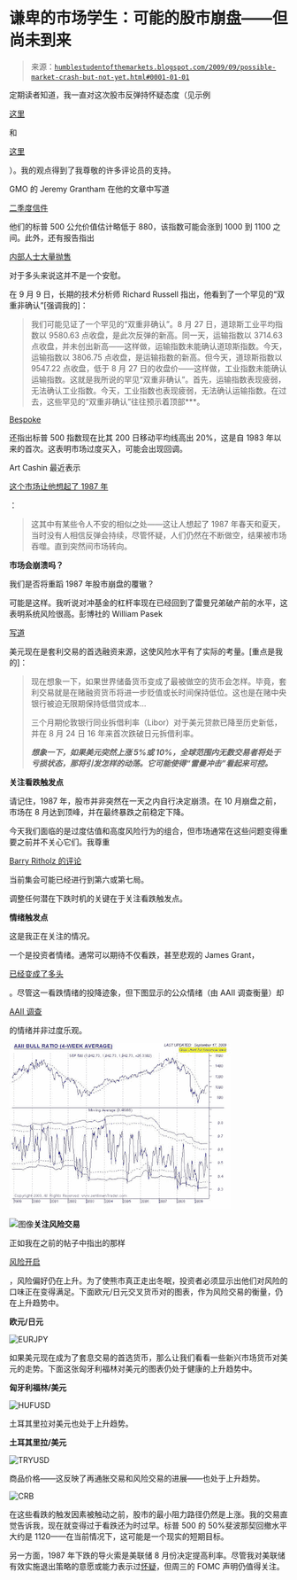 <!--yml

类别：未分类

日期：2024-05-18 00:46:17

-->

# 谦卑的市场学生：可能的股市崩盘——但尚未到来

> 来源：[`humblestudentofthemarkets.blogspot.com/2009/09/possible-market-crash-but-not-yet.html#0001-01-01`](https://humblestudentofthemarkets.blogspot.com/2009/09/possible-market-crash-but-not-yet.html#0001-01-01)

定期读者知道，我一直对这次股市反弹持怀疑态度（见示例

[这里](http://humblestudentofthemarkets.blogspot.com/2009/08/v-shaped-recovery-with-4-8-gdp-growth.html)

和

[这里](http://humblestudentofthemarkets.blogspot.com/2009/08/v-shaped-recovery-with-4-8-gdp-growth.html)

）。我的观点得到了我尊敬的许多评论员的支持。

GMO 的 Jeremy Grantham 在他的文章中写道

[二季度信件](http://www.gmo.com/websitecontent/JGLetter_ALL_2Q09.pdf)

他们的标普 500 公允价值估计略低于 880，该指数可能会涨到 1000 到 1100 之间。此外，还有报告指出

[内部人士大量抛售](http://money.cnn.com/2009/09/10/news/economy/insider.sales/index.htm?postversion=2009091107)

对于多头来说这并不是一个安慰。

在 9 月 9 日，长期的技术分析师 Richard Russell 指出，他看到了一个罕见的“双重非确认”[强调我的]：

> 我们可能见证了一个罕见的“双重非确认”。8 月 27 日，道琼斯工业平均指数以 9580.63 点收盘，是此次反弹的新高。同一天，运输指数以 3714.63 点收盘，并未创出新高——这样做，运输指数未能确认道琼斯指数。今天，运输指数以 3806.75 点收盘，是运输指数的新高。但今天，道琼斯指数以 9547.22 点收盘，低于 8 月 27 日的收盘价——这样做，工业指数未能确认运输指数。这就是我所说的罕见“双重非确认”。首先，运输指数表现疲弱，无法确认工业指数。今天，工业指数也表现疲弱，无法确认运输指数。在过去，这些罕见的“双重非确认”往往预示着顶部***。

[Bespoke](http://bespokeinvest.typepad.com/bespoke/2009/09/sp-500-more-than-20-above-its-200dma-first-time-since-583.html)

还指出标普 500 指数现在比其 200 日移动平均线高出 20%，这是自 1983 年以来的首次。这表明市场过度买入，可能会出现回调。

Art Cashin 最近表示

[这个市场让他想起了 1987 年](http://www.cnbc.com/id/32796678)

：

> 这其中有某些令人不安的相似之处——这让人想起了 1987 年春天和夏天，当时没有人相信反弹会持续，尽管怀疑，人们仍然在不断做空，结果被市场吞噬。直到突然间市场转向。

**市场会崩溃吗？**

我们是否将重蹈 1987 年股市崩盘的覆辙？

可能是这样。我听说对冲基金的杠杆率现在已经回到了雷曼兄弟破产前的水平，这表明系统风险很高。彭博社的 William Pasek

[写道](http://www.bloomberg.com/apps/news?pid=newsarchive&sid=apUH.Ybqzwh8)

美元现在是套利交易的首选融资来源，这使风险水平有了实际的考量。[重点是我的]：

> 现在想象一下，如果世界储备货币变成了最被做空的货币会怎样。毕竟，套利交易就是在赌融资货币将进一步贬值或长时间保持低位。这也是在赌中央银行被迫无限期保持低借贷成本…
> 
> 三个月期伦敦银行同业拆借利率（Libor）对于美元贷款已降至历史新低，并在 8 月 24 日 16 年来首次跌破日元拆借利率。
> 
> ***想象一下，如果美元突然上涨 5%或 10%，全球范围内无数交易者将处于亏损状态，那将引发怎样的动荡。它可能使得“雷曼冲击”看起来可控。***

**关注看跌触发点**

请记住，1987 年，股市并非突然在一天之内自行决定崩溃。在 10 月崩盘之前，市场在 8 月达到顶峰，并在最终暴跌之前稳定下降。

今天我们面临的是过度估值和高度风险行为的组合，但市场通常在这些问题变得重要之前并不关心它们。我尊重

[Barry Ritholz 的评论](http://finance.yahoo.com/tech-ticker/article/yftt_330576/Rally-May-Only-Be-in-6th-or-7th-Inning,-Ritholtz-Says)

当前集会可能已经进行到第六或第七局。

调整任何潜在下跌时机的关键在于关注看跌触发点。

**情绪触发点**

这是我正在关注的情况。

一个是投资者情绪。通常可以期待不仅看跌，甚至悲观的 James Grant，

[已经变成了多头](http://online.wsj.com/article/SB10001424052970204518504574420811475582956.html)

。尽管这一看跌情绪的投降迹象，但下图显示的公众情绪（由 AAII 调查衡量）却

[AAII 调查](http://www.sentimentrader.com/subscriber/charts/WEEKLY/SURVEY_AAII_BULLRATIO_4WK.htm)

的情绪并非过度乐观。

![图像](img/04c25829224c09c2522aac9de91cf825.png)

![图像](https://blogger.googleusercontent.com/img/b/R29vZ2xl/AVvXsEhBNuw4dzngFSATSxQsQsFRGNutO_Ic4OMSbapMpmmxOCOZQVGJ7QTIWLB0qvDWEC5_ThvfJX1kZi1sEgHbzOPysQwEz_X4jgNnKdSnucnmOWVUoQDhcuzr_BOw54lB3ys8qa3Hu_LDEP6r/s1600-h/AAII.JPG)**关注风险交易**

正如我在之前的帖子中指出的那样

[风险开启](http://humblestudentofthemarkets.blogspot.com/2009/09/risk-on.html)

，风险偏好仍在上升。为了使熊市真正走出冬眠，投资者必须显示出他们对风险的口味正在变得满足。下面欧元/日元交叉货币对的图表，作为风险交易的衡量，仍在上升趋势中。

**欧元/日元**

![EURJPY](https://blogger.googleusercontent.com/img/b/R29vZ2xl/AVvXsEj2HyOkytZZfNLNy-aV6zyiK08AlQfT_L06Xs8FyZoHou2oiCIdyLieE0VmTGtV2H-I_Lg-ncvfmH7VH_s9TKz-LFbpSBsZPoYb1B1UtewCFxK3MqEVpjJJD1XYLI48zEKQwkc-heWhZ0VP/s1600-h/EURJPY.jpg)

如果美元现在成为了套息交易的首选货币，那么让我们看看一些新兴市场货币对美元的走势。下面这张匈牙利福林对美元的图表仍处于健康的上升趋势中。

**匈牙利福林/美元**

![HUFUSD](https://blogger.googleusercontent.com/img/b/R29vZ2xl/AVvXsEjI5SMSrvnumaTTqedAN5rJDJWVTuhcoR946V23UK07r5qs8Z6TkGLwtwKoFXW2YCoJ_QiEzh0R1RjPvjksBV2qfyiVOAAYpelEw8cYHkU6A4y3u1LxRv1PsHGjy65I84FBjV28kszosK33/s1600-h/HUFUSD.jpg)

土耳其里拉对美元也处于上升趋势。

**土耳其里拉/美元**

![TRYUSD](https://blogger.googleusercontent.com/img/b/R29vZ2xl/AVvXsEh0X9jT7w_W_6ygx1RO0dYdTMAkS-koHgJ63PumfUAdNQGZgV22XZyGIfQMf2yBbLectgz7JdJw3Wl6pzEPlrinYx-oyFmJXDis_xwK_tvHYDs_vWgZI0DiAXYPDszY89s0bhAhmXkPhQE3/s1600-h/TRYUSD.jpg)

商品价格——这反映了再通胀交易和风险交易的进展——也处于上升趋势。

![CRB](https://blogger.googleusercontent.com/img/b/R29vZ2xl/AVvXsEhnLBOieecwv79CEHLQOtSnrSXFil8Iov9EVjzUEh74UOF6ynqFfpRH8B5Ph3nfTh0eGBJ1XyxMxQY-QsXZ-6CiF4X74tNPGC07ygyDRyUqYIPzntV4BowWZo4Zewe0jJtzJ_Df2eCdpyot/s1600-h/CRB.JPG)

在这些看跌的触发因素被触动之前，股市的最小阻力路径仍然是上涨。我的交易直觉告诉我，现在就变得过于看跌还为时过早。标普 500 的 50%斐波那契回撤水平大约是 1120——在当前情况下，这可能是一个现实的短期目标。

另一方面，1987 年下跌的导火索是美联储 8 月份决定提高利率。尽管我对美联储有效实施退出策略的意愿或能力表示过[怀疑](http://humblestudentofthemarkets.blogspot.com/2009/09/recession-over-what-now-ben.html)，但周三的 FOMC 声明仍值得关注。
